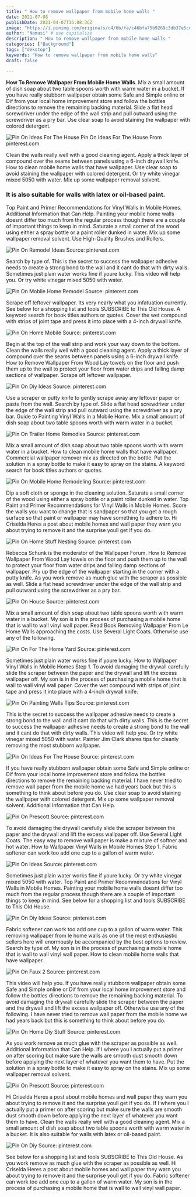 ```yaml
---
title: " How to remove wallpaper from mobile home walls "
date: 2021-07-08
publishDate: 2021-04-07T16:08:36Z
image: "https://i.pinimg.com/originals/c4/6b/fa/c46bfa75b9269c3db37e5cdf7764113f.jpg"
author: "Namusi" # use capitalize
description: " How to remove wallpaper from mobile home walls "
categories: ["Background"]
tags: ["dekstop"]
keywords: "How to remove wallpaper from mobile home walls"
draft: false

---
```



**How To Remove Wallpaper From Mobile Home Walls**. Mix a small amount of dish soap about two table spoons worth with warm water in a bucket. If you have really stubborn wallpaper obtain some Safe and Simple online or Dif from your local home improvement store and follow the bottles directions to remove the remaining backing material. Slide a flat head screwdriver under the edge of the wall strip and pull outward using the screwdriver as a pry bar. Use clear soap to avoid staining the wallpaper with colored detergent.

![Pin On Ideas For The House](https://i.pinimg.com/564x/53/ea/86/53ea86dca01426346e03ca89da0a7e58.jpg "Pin On Ideas For The House")
Pin On Ideas For The House From pinterest.com


Clean the walls really well with a good cleaning agent. Apply a thick layer of compound over the seams between panels using a 6-inch drywall knife. How to clean mobile home walls that have wallpaper. Use clear soap to avoid staining the wallpaper with colored detergent. Or try white vinegar mixed 5050 with water. Mix up some wallpaper removal solvent.

### It is also suitable for walls with latex or oil-based paint.

Top Paint and Primer Recommendations for Vinyl Walls in Mobile Homes. Additional Information that Can Help. Painting your mobile home walls doesnt differ too much from the regular process though there are a couple of important things to keep in mind. Saturate a small corner of the wood using either a spray bottle or a paint roller dunked in water. Mix up some wallpaper removal solvent. Use High-Quality Brushes and Rollers.


![Pin On Remodel Ideas](https://i.pinimg.com/originals/a3/ae/f3/a3aef32786bb6faff351372f7cb6bc18.jpg "Pin On Remodel Ideas")
Source: pinterest.com

Search by type of. This is the secret to success the wallpaper adhesive needs to create a strong bond to the wall and it cant do that with dirty walls. Sometimes just plain water works fine if youre lucky. This video will help you. Or try white vinegar mixed 5050 with water.

![Pin On Mobile Home Remodel](https://i.pinimg.com/originals/bc/4a/bc/bc4abc9c16920dd15abd8f662b60cbaa.jpg "Pin On Mobile Home Remodel")
Source: pinterest.com

Scrape off leftover wallpaper. Its very nearly what you infatuation currently. See below for a shopping list and tools SUBSCRIBE to This Old House. A keyword search for book titles authors or quotes. Cover the wet compound with strips of joint tape and press it into place with a 4-inch drywall knife.

![Pin On Home Mobile](https://i.pinimg.com/originals/44/a0/54/44a05484cdc6c677274d9bf718bd74b5.jpg "Pin On Home Mobile")
Source: pinterest.com

Begin at the top of the wall strip and work your way down to the bottom. Clean the walls really well with a good cleaning agent. Apply a thick layer of compound over the seams between panels using a 6-inch drywall knife. How to Remove Wallpaper From Wood Lay towels on the floor and push them up to the wall to protect your floor from water drips and falling damp sections of wallpaper. Scrape off leftover wallpaper.

![Pin On Diy Ideas](https://i.pinimg.com/originals/37/f6/f7/37f6f72828fe2d5f507de00581c8c69c.jpg "Pin On Diy Ideas")
Source: pinterest.com

Use a scraper or putty knife to gently scrape away any leftover paper or paste from the wall. Search by type of. Slide a flat head screwdriver under the edge of the wall strip and pull outward using the screwdriver as a pry bar. Guide to Painting Vinyl Walls in a Mobile Home. Mix a small amount of dish soap about two table spoons worth with warm water in a bucket.

![Pin On Trailer Home Remodles](https://i.pinimg.com/originals/82/08/c8/8208c88eda939614b320971badb8d6e8.jpg "Pin On Trailer Home Remodles")
Source: pinterest.com

Mix a small amount of dish soap about two table spoons worth with warm water in a bucket. How to clean mobile home walls that have wallpaper. Commercial wallpaper remover mix as directed on the bottle. Put the solution in a spray bottle to make it easy to spray on the stains. A keyword search for book titles authors or quotes.

![Pin On Mobile Home Remodeling](https://i.pinimg.com/originals/6a/40/f7/6a40f77fcf381e26a5328b95daf13b90.jpg "Pin On Mobile Home Remodeling")
Source: pinterest.com

Dip a soft cloth or sponge in the cleaning solution. Saturate a small corner of the wood using either a spray bottle or a paint roller dunked in water. Top Paint and Primer Recommendations for Vinyl Walls in Mobile Homes. Score the walls you want to change that is sandpaper so that you get a rough surface so that paint or wallpaper may have something to adhere to. Hi Criselda Heres a post about mobile homes and wall paper they warn you about trying to remove it and the surprise youll get if you do.

![Pin On Home Stuff Nesting](https://i.pinimg.com/originals/88/a0/7a/88a07ac5a4f43a5a00c1324da522cf92.jpg "Pin On Home Stuff Nesting")
Source: pinterest.com

Rebecca Schunk is the moderator of the Wallpaper Forum. How to Remove Wallpaper From Wood Lay towels on the floor and push them up to the wall to protect your floor from water drips and falling damp sections of wallpaper. Pry up the edge of the wallpaper starting in the corner with a putty knife. As you work remove as much glue with the scraper as possible as well. Slide a flat head screwdriver under the edge of the wall strip and pull outward using the screwdriver as a pry bar.

![Pin On House](https://i.pinimg.com/originals/c4/44/1c/c4441c8a3848e9628980020acf7a9f0d.jpg "Pin On House")
Source: pinterest.com

Mix a small amount of dish soap about two table spoons worth with warm water in a bucket. My son is in the process of purchasing a mobile home that is wall to wall vinyl wall paper. Read Book Removing Wallpaper From Le Home Walls approaching the costs. Use Several Light Coats. Otherwise use any of the following.

![Pin On For The Home Yard](https://i.pinimg.com/originals/ab/a9/1c/aba91caf5c00ba0e4038e6c89bd0eb95.jpg "Pin On For The Home Yard")
Source: pinterest.com

Sometimes just plain water works fine if youre lucky. How to Wallpaper Vinyl Walls in Mobile Homes Step 1. To avoid damaging the drywall carefully slide the scraper between the paper and the drywall and lift the excess wallpaper off. My son is in the process of purchasing a mobile home that is wall to wall vinyl wall paper. Cover the wet compound with strips of joint tape and press it into place with a 4-inch drywall knife.

![Pin On Painting Walls Tips](https://i.pinimg.com/originals/5b/ca/71/5bca71dca57703c134ef809778a92833.jpg "Pin On Painting Walls Tips")
Source: pinterest.com

This is the secret to success the wallpaper adhesive needs to create a strong bond to the wall and it cant do that with dirty walls. This is the secret to success the wallpaper adhesive needs to create a strong bond to the wall and it cant do that with dirty walls. This video will help you. Or try white vinegar mixed 5050 with water. Painter Jim Clark shares tips for cleanly removing the most stubborn wallpaper.

![Pin On Ideas For The House](https://i.pinimg.com/564x/53/ea/86/53ea86dca01426346e03ca89da0a7e58.jpg "Pin On Ideas For The House")
Source: pinterest.com

If you have really stubborn wallpaper obtain some Safe and Simple online or Dif from your local home improvement store and follow the bottles directions to remove the remaining backing material. I have never tried to remove wall paper from the mobile home we had years back but this is something to think about before you do. Use clear soap to avoid staining the wallpaper with colored detergent. Mix up some wallpaper removal solvent. Additional Information that Can Help.

![Pin On Prescott](https://i.pinimg.com/originals/b9/c8/42/b9c84295cafea90a288ea4d062686529.jpg "Pin On Prescott")
Source: pinterest.com

To avoid damaging the drywall carefully slide the scraper between the paper and the drywall and lift the excess wallpaper off. Use Several Light Coats. The easy way to remove wall paper is make a mixture of softner and hot water. How to Wallpaper Vinyl Walls in Mobile Homes Step 1. Fabric softener can work too add one cup to a gallon of warm water.

![Pin On Ideas](https://i.pinimg.com/originals/df/02/d6/df02d6e25a045d3581ad14c5af2f9bde.jpg "Pin On Ideas")
Source: pinterest.com

Sometimes just plain water works fine if youre lucky. Or try white vinegar mixed 5050 with water. Top Paint and Primer Recommendations for Vinyl Walls in Mobile Homes. Painting your mobile home walls doesnt differ too much from the regular process though there are a couple of important things to keep in mind. See below for a shopping list and tools SUBSCRIBE to This Old House.

![Pin On Diy Ideas](https://i.pinimg.com/474x/af/06/0d/af060d1f2905642a37fbf9c59d98a1fe--how-to-remove-wallpaper-paint-wallpaper.jpg "Pin On Diy Ideas")
Source: pinterest.com

Fabric softener can work too add one cup to a gallon of warm water. This removing wallpaper from le home walls as one of the most enthusiastic sellers here will enormously be accompanied by the best options to review. Search by type of. My son is in the process of purchasing a mobile home that is wall to wall vinyl wall paper. How to clean mobile home walls that have wallpaper.

![Pin On Faux 2](https://i.pinimg.com/originals/2c/ba/4e/2cba4eacfba6b3dd94dca382f3085fad.jpg "Pin On Faux 2")
Source: pinterest.com

This video will help you. If you have really stubborn wallpaper obtain some Safe and Simple online or Dif from your local home improvement store and follow the bottles directions to remove the remaining backing material. To avoid damaging the drywall carefully slide the scraper between the paper and the drywall and lift the excess wallpaper off. Otherwise use any of the following. I have never tried to remove wall paper from the mobile home we had years back but this is something to think about before you do.

![Pin On Home Diy Stuff](https://i.pinimg.com/originals/c4/7b/22/c47b226c0497726ceff9b6710a111f5d.jpg "Pin On Home Diy Stuff")
Source: pinterest.com

As you work remove as much glue with the scraper as possible as well. Additional Information that Can Help. If I where you I actually put a primer on after scoring but make sure the walls are smooth dust smooth down before applying the next layer of whatever you want them to have. Put the solution in a spray bottle to make it easy to spray on the stains. Mix up some wallpaper removal solvent.

![Pin On Prescott](https://i.pinimg.com/originals/91/19/b8/9119b8ab6ffd48c1a10387e30c2d39bf.jpg "Pin On Prescott")
Source: pinterest.com

Hi Criselda Heres a post about mobile homes and wall paper they warn you about trying to remove it and the surprise youll get if you do. If I where you I actually put a primer on after scoring but make sure the walls are smooth dust smooth down before applying the next layer of whatever you want them to have. Clean the walls really well with a good cleaning agent. Mix a small amount of dish soap about two table spoons worth with warm water in a bucket. It is also suitable for walls with latex or oil-based paint.

![Pin On Diy](https://i.pinimg.com/originals/c4/6b/fa/c46bfa75b9269c3db37e5cdf7764113f.jpg "Pin On Diy")
Source: pinterest.com

See below for a shopping list and tools SUBSCRIBE to This Old House. As you work remove as much glue with the scraper as possible as well. Hi Criselda Heres a post about mobile homes and wall paper they warn you about trying to remove it and the surprise youll get if you do. Fabric softener can work too add one cup to a gallon of warm water. My son is in the process of purchasing a mobile home that is wall to wall vinyl wall paper.

